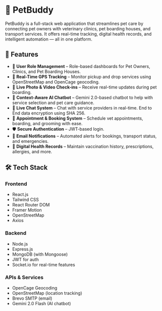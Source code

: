 # 🐾 PetBuddy

PetBuddy is a full-stack web application that streamlines pet care by connecting pet owners with veterinary clinics, pet boarding houses, and transport services. It offers real-time tracking, digital health records, and intelligent automation — all in one platform.

## 🚀 Features

- 🐶 **User Role Management** – Role-based dashboards for Pet Owners, Clinics, and Pet Boarding Houses.
- 📍 **Real-Time GPS Tracking** – Monitor pickup and drop services using OpenStreetMap and OpenCage geocoding.
- 📸 **Live Photo & Video Check-ins** – Receive real-time updates during pet boarding.
- 🧠 **Context-Aware AI Chatbot** – Gemini 2.0-based chatbot to help with service selection and pet care guidance.
- 💬 **Live Chat System** – Chat with service providers in real-time. End to End data encryption using SHA 256.
- 📅 **Appointment & Booking System** – Schedule vet appointments, boarding, and grooming with ease.
- 🛡️ **Secure Authentication** – JWT-based login.
- 📧 **Email Notifications** – Automated alerts for bookings, transport status, and emergencies.
- 📂 **Digital Health Records** – Maintain vaccination history, prescriptions, allergies, and more.

## 🛠️ Tech Stack

### Frontend
- React.js
- Tailwind CSS
- React Router DOM
- Framer Motion
- OpenStreetMap
- Axios

### Backend
- Node.js
- Express.js
- MongoDB (with Mongoose)
- JWT for auth
- Socket.io for real-time features

### APIs & Services
- OpenCage Geocoding
- OpenStreetMap (location tracking)
- Brevo SMTP (email)
- Gemini 2.0 Flash (AI chatbot)
